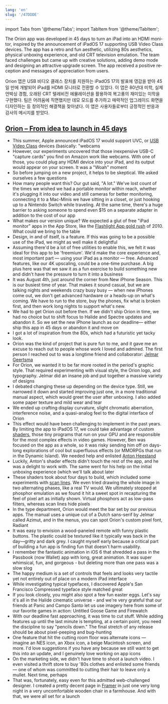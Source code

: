 ```yaml
---
lang: 'en'
slug: '/47DDDE'
---
```


import Tabs from '@theme/Tabs';
import TabItem from '@theme/TabItem';

<Tabs groupId='lang' queryString>
<TabItem value='en' label='English 🇺🇸' lang='en-US' default>
<div lang='en-US'>

The Orion app was developed in 45 days to turn an iPad into an HDMI monitor, inspired by the announcement of iPadOS 17 supporting USB Video Class devices. The app has a retro and fun aesthetic, utilizing 80s aesthetics, physical unboxing experience, and old CRT television emulation. The team faced challenges but came up with creative solutions, adding demo mode and designing an attractive upgrade screen. The app received a positive reception and messages of appreciation from users.

</div>
</TabItem>
<TabItem value='ko' label='한국어 🇰🇷' lang='ko-KR'>
<div lang='ko-KR'>

Orion 앱은 USB 비디오 클래스 장치를 지원하는 iPadOS 17의 발표에 영감을 받아 45일 만에 개발되어 iPad를 HDMI 모니터로 전환할 수 있었다. 이 앱은 80년대 미학, 실제 언박싱 경험, 오래된 CRT 텔레비전 에뮬레이션을 활용하여 복고풍의 재미있는 미학을 구현했다. 팀은 어려움에 직면했지만 데모 모드를 추가하고 매력적인 업그레이드 화면을 디자인하는 등 창의적인 해결책을 찾아냈다. 이 앱은 사용자들로부터 긍정적인 반응과 감사의 메시지를 받았다.

</div>
</TabItem>
</Tabs>

## [Orion – From idea to launch in 45 days](https://www.lux.camera/orion-from-idea-to-launch-in-45-days/)

- This summer, Apple announced iPadOS 17 would support UVC, or [USB Video Class](https://en.wikipedia.org/wiki/USB_video_device_class) devices (basically: "webcams
- However, our experiments uncovered that those inexpensive USB-C "capture cards" you find on Amazon work like webcams. With one of those, you could plug any HDMI device into your iPad, and its output would appear on your screen. It was a "Woah" moment
- So before jumping on a new project, it helps to be skeptical. We asked ourselves a few questions
- How many people want this? Our gut said, "A lot." We've lost count of the times we wished we had a portable monitor within reach, whether it's plugging it into our video and still cameras for better monitoring, connecting it to a Mac-Minis we have sitting in a closet, or just hooking up to a Nintendo Switch while traveling. At the same time, there's a huge barrier to asking someone to spend even $15 on a separate adapter in addition to the cost of our app
- What makes our version unique? We expected a glut of free "iPad monitor" apps in the App Store, like the [Flashlight App gold rush](https://www.wired.com/2010/06/inevitable-iphone-4-flashlight-apps-flicker-into-view/) of 2010. What could we bring to the table
- Design, in and of itself, is a feature. If this was going to be a possible use of the iPad, we might as well make it delightful
- Assuming there'd be a lot of free utilities to enable this, we felt it was ideal for this app to be 'freemium'. We'd make the core experience and, most important part — using your iPad as a monitor — free. Advanced features, like our 4K upscaling, could be a one-time purchase. A big plus here was that we saw it as a fun exercise to build something new and didn't have the pressure to turn it into a business
- It was August 4th, just around the corner from New iPhone Season. This is our busiest time of year. That makes it sound casual, but we are talking nights and weekends crazy busy busy — when new iPhones come out, we don't get advanced hardware or a heads-up on what's coming. We have to run to the store, buy the phones, fix what is broken first, and then work long nights to support what's new.
- We had to get Orion out before then. If we didn't ship Orion in time, we had no choice but to shift focus to Halide and Spectre updates and abandon it. So we set the new iPhone launch as our deadline— either ship this app in 45 days or abandon it and move on
- I got a lot of inspiration from the 80s, which had a futuristic yet tacky look.
- Orion was the kind of project that is pure fun to me, and it gave me an excuse to reach out to people whose work I loved and admired. The first person I reached out to was a longtime friend and collaborator: [Jelmar Geertsma](http://typehigh.nl)
- For Orion, we wanted it to be far more rooted in the period's graphic style. That required experimenting with visual style, the Orion logo, and typography. Jelmar did an insane job and put together a massive variety of designs
- I debated changing these up depending on the device type. Still, we narrowed it down and started improving just one, in a more traditional manual aspect, which would greet the user after unboxing. I also added some paper texture and mild wear and tear
- We ended up crafting display curvature, slight chromatic aberration, interference noise, and a quasi-analog feel to the digital interface of Orion
- This effect would have been challenging to implement in the past years. By limiting the app to iPadOS 17, we could take advantage of custom [shaders](https://en.wikipedia.org/wiki/Shader), those tiny programs that run on your GPU and are responsible for the most complex effects in video games. However, Ben was focused on the app as a whole, so it was risky sending him off on days-long explorations of cool but superfluous effects (or MMORPGs that run in the Dynamic Island). We needed help and enlisted [Anton Heestand](http://heestand.xyz)
- Luckily, Anton's shader effects didn't touch the rest of the app, and he was a delight to work with. The same went for his help on the initial unboxing experience (which we'll talk about later
- These shaders took about four days to build, which included some experiments with [scan lines](https://en.wikipedia.org/wiki/Scan_line). We even tried drawing the whole image in two alternating phases, like a real TV would. We ultimately stopped at phosphor emulation as we found it hit a sweet spot in recapturing the feel of pixel art as initially shown. Virtual phosphors act as low-pass filters, whereas scan lines hide pixels
- In the type department, Orion would meet the bar set by our previous apps. The manual uses a unique cut of a Dutch sans-serif by Jelmar called Azimut, and in the menus, you can spot Orion's custom pixel font, Radiant
- It was easy to envision a wood-paneled remote with funny plastic buttons. The plastic could be textured like it typically was back in the day—gritty and dark grey. I caught myself early because a critical part of building a fun app is finding fun that doesn't harm usability.
- I remember the fantastic animation in iOS 6 that shredded a pass in the Passbook (now Wallet) app with long, great animation. It was super whimsical, fun, and gorgeous - but deleting more than one pass was a slow slog
- The happy medium is a set of controls that feels and looks very tactile yet not entirely out of place on a modern iPad interface
- While investigating typical typefaces, I discovered Apple's San Francisco Compressed typeface style matched great
- If you look closely, you might also spot a few fun easter eggs. Let's say it's all in the Halide cinematic universe - and we're very grateful that our friends at Panic and Campo Santo let us use imagery here from some of our favorite games in action: Untitled Goose Game and Firewatch
- With our deadline fast approaching, it was time to cut stuff. While adding features up until the last minute is tempting, at a certain point, you need the discipline to say "pencils down." The final stretch of any release should be about pixel-peeping and bug-hunting
- One feature that hit the cutting room floor was alternate icons — imagine an NES icon, an Xbox icon, a beige Macintosh screen, and more. I'd love suggestions if you have any because we still want to get this into an update, and I genuinely love working on app icons
- On the marketing side, we didn't have time to shoot a launch video. I even visited a thrift store to buy '80s clothes and enlisted some friends — one of whom was committed to cutting their hair to leave only a mullet. Next time, perhaps
- That was, fortunately, easy even for this admitted web-challenged designer. I created a pretty decent page in [Framer](http://framer.com) in just one very long night in a very uncomfortable wooden chair in a farmhouse. And with that, we were all set for a launch

